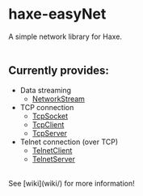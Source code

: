 # haxe-easyNet

A simple network library for Haxe.
<br/>
<br/>
## Currently provides:
* Data streaming
  * [NetworkStream](wiki/rn.net.io.NetworkStream#networkstream)
* TCP connection
  * [TcpSocket](wiki/rn.net.tcp.TcpSocket#tcpsocket)
  * [TcpClient](wiki/rn.net.tcp.TcpClient#tcpclient)
  * [TcpServer](wiki/rn.net.tcp.TcpServer#tcpserver)
* Telnet connection (over TCP)
  * [TelnetClient](wiki/rn.net.tcp.telnet.TelnetClient#telnetclient)
  * [TelnetServer](wiki/rn.net.tcp.telnet.TelnetServer#telnetserver)
<br/>
See [wiki](wiki/) for more information!
